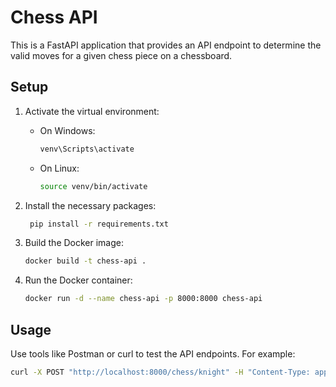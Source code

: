 # Chess API

This is a FastAPI application that provides an API endpoint to determine the valid moves for a given chess piece on a chessboard.

## Setup


1. Activate the virtual environment:
   - On Windows:
     ```sh
     venv\Scripts\activate
     ```
   - On Linux:
     ```sh
     source venv/bin/activate
     ```

2. Install the necessary packages:

   ```sh
    pip install -r requirements.txt   
    ```


3. Build the Docker image:
   ```sh
   docker build -t chess-api .
   ```

4. Run the Docker container:
   ```sh
   docker run -d --name chess-api -p 8000:8000 chess-api
   ```

## Usage

Use tools like Postman or curl to test the API endpoints. For example:

```sh
curl -X POST "http://localhost:8000/chess/knight" -H "Content-Type: application/json" -d '{"positions": {"Queen": "E7", "Bishop": "B7", "Rook": "G5", "Knight": "C3"}}'
